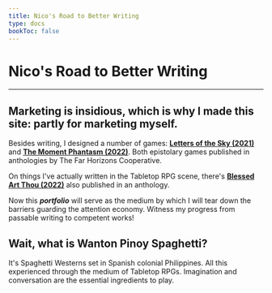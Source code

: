 ```yaml
---
title: Nico's Road to Better Writing
type: docs
bookToc: false
---
```


# Nico's Road to Better Writing

---

## Marketing is insidious, which is why I made this site: partly for marketing myself.

Besides writing, I designed a number of games: [**Letters of the Sky (2021)**](https://far-horizons-co-op.itch.io/sgd8) and [**The Moment Phantasm (2022)**](https://far-horizons-co-op.itch.io/anthology-2-1). Both epistolary games published in anthologies by The Far Horizons Cooperative.

On things I've actually written in the Tabletop RPG scene, there's [**Blessed Art Thou (2022)**](https://spearwitch.com/products/violence-collection) also published in an anthology.

Now this ***portfolio*** will serve as the medium by which I will tear down the barriers guarding the attention economy. Witness my progress from passable writing to competent works!

## Wait, what is Wanton Pinoy Spaghetti?

It's Spaghetti Westerns set in Spanish colonial Philippines. All this experienced through the medium of Tabletop RPGs. Imagination and conversation are the essential ingredients to play.
